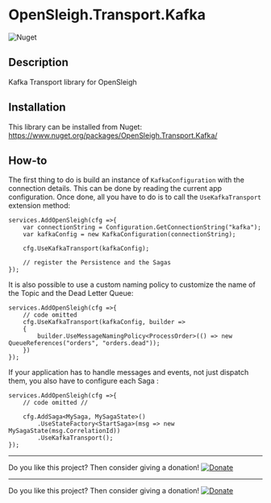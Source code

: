 # OpenSleigh.Transport.Kafka
![Nuget](https://img.shields.io/nuget/v/OpenSleigh.Transport.Kafka?style=plastic)

## Description
Kafka Transport library for OpenSleigh

## Installation
This library can be installed from Nuget: https://www.nuget.org/packages/OpenSleigh.Transport.Kafka/

## How-to

The first thing to do is build an instance of `KafkaConfiguration` with the connection details. This can be done by reading the current app configuration. Once done, all you have to do is to call the `UseKafkaTransport` extension method:

```
services.AddOpenSleigh(cfg =>{     
    var connectionString = Configuration.GetConnectionString("kafka");
    var kafkaConfig = new KafkaConfiguration(connectionString);

    cfg.UseKafkaTransport(kafkaConfig);

    // register the Persistence and the Sagas
});
```

It is also possible to use a custom naming policy to customize the name of the Topic and the Dead Letter Queue:

```
services.AddOpenSleigh(cfg =>{  
    // code omitted
    cfg.UseKafkaTransport(kafkaConfig, builder =>
    {                        
        builder.UseMessageNamingPolicy<ProcessOrder>(() => new QueueReferences("orders", "orders.dead"));
    })
});
```

If your application has to handle messages and events, not just dispatch them, you also have to configure each Saga :

```
services.AddOpenSleigh(cfg =>{  
    // code omitted //

    cfg.AddSaga<MySaga, MySagaState>()
        .UseStateFactory<StartSaga>(msg => new MySagaState(msg.CorrelationId))
        .UseKafkaTransport();
});
```

---

Do you like this project? Then consider giving a donation! [![Donate](https://img.shields.io/badge/Donate-PayPal-green.svg)](https://www.paypal.com/donate?business=9F94U4GWN7YS6&currency_code=CAD&item_name=OpenSleigh)

---

Do you like this project? Then consider giving a donation! [![Donate](https://img.shields.io/badge/Donate-PayPal-green.svg)](https://www.paypal.com/donate?business=9F94U4GWN7YS6&currency_code=CAD&item_name=OpenSleigh)